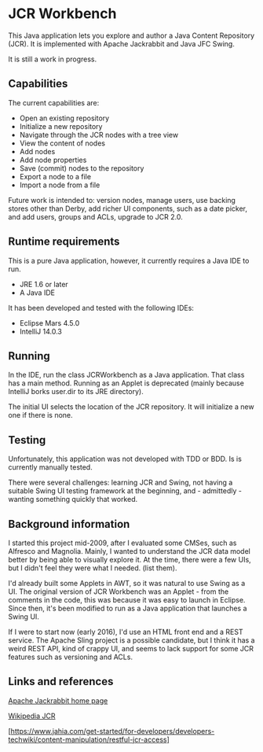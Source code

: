 # JCR Workbench

This Java application lets you explore and author a Java Content Repository (JCR). It is implemented with
Apache Jackrabbit and Java JFC Swing.

It is still a work in progress.

## Capabilities

The current capabilities are:

* Open an existing repository
* Initialize a new repository
* Navigate through the JCR nodes with a tree view
* View the content of nodes
* Add nodes
* Add node properties
* Save (commit) nodes to the repository
* Export a node to a file
* Import a node from a file

Future work is intended to: version nodes, manage users, use backing stores other than Derby, add richer
UI components, such as a date picker, and add users, groups and ACLs, upgrade to JCR 2.0.

## Runtime requirements

This is a pure Java application, however, it currently requires a Java IDE to run.

* JRE 1.6 or later
* A Java IDE

It has been developed and tested with the following IDEs:

* Eclipse Mars 4.5.0
* IntelliJ 14.0.3

## Running

In the IDE, run the class JCRWorkbench as a Java application. That class has a main method. Running as an Applet
is deprecated (mainly because IntelliJ borks user.dir to its JRE directory).

The initial UI selects the location of the JCR repository. It will initialize a new one if there is none.

## Testing

Unfortunately, this application was not developed with TDD or BDD. Is is currently manually tested.

There were several challenges: learning JCR and Swing, not having a suitable Swing UI testing framework at the
beginning, and - admittedly - wanting something quickly that worked.

## Background information

I started this project mid-2009, after I evaluated some CMSes, such as Alfresco and Magnolia. Mainly, I wanted to
understand the JCR data model better by being able to visually explore it. At the time, there were a few UIs,
but I didn't feel they were what I needed. (list them).

I'd already built some Applets in AWT, so it was natural to use Swing as a UI. The original version of JCR Workbench
was an Applet - from the comments in the code, this was because it was easy to launch in Eclipse. Since then,
it's been modified to run as a Java application that launches a Swing UI.

If I were to start now (early 2016), I'd use an HTML front end and a REST service. The Apache Sling project is a
possible candidate, but I think it has a weird REST API, kind of crappy UI, and seems to lack support for
some JCR features such as versioning and ACLs.

## Links and references

[Apache Jackrabbit home page](http://jackrabbit.apache.org/jcr/index.html)

[Wikipedia JCR](https://en.wikipedia.org/wiki/Content_repository_API_for_Java)

[https://www.jahia.com/get-started/for-developers/developers-techwiki/content-manipulation/restful-jcr-access]
